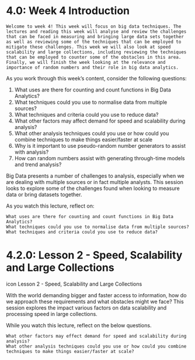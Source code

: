# 4.0: Week 4 Introduction

    Welcome to week 4! This week will focus on big data techniques. The lectures and reading this week will analyse and review the challenges that can be faced in measuring and bringing large data sets together as well as reviewing some of the techniques that can be employed to mitigate these challenges. This week we will also look at speed scalability and large collections, including reviewing the techniques that can be employed to counter some of the obstacles in this area. Finally, we will finish the week looking at the relevance and importance of random numbers and their role in big data analytics.

 

As you work through this week’s content, consider the following questions:

   1.  What uses are there for counting and count functions in Big Data Analytics?
2. What techniques could you use to normalise data from multiple sources?
3. What techniques and criteria could you use to reduce data?
4. What other factors may affect demand for speed and scalability during analysis?
5. What other analysis techniques could you use or how could you combine techniques to make things easier/faster at scale
6. Why is it important to use pseudo-random number generators to assist with analysis?
7.  How can random numbers assist with generating through-time models and trend analysis?

Big Data presents a number of challenges to analysis, especially when we are dealing with multiple sources or in fact multiple analysts.  This session looks to explore some of the challenges found when looking to measure data or bring datasets together.

As you watch this lecture, reflect on:

    What uses are there for counting and count functions in Big Data Analytics?
    What techniques could you use to normalise data from multiple sources?
    What techniques and criteria could you use to reduce data?

 

# 4.2.0: Lesson 2 - Speed, Scalability and Large Collections

icon Lesson 2 - Speed, Scalability and Large Collections

With the world demanding bigger and faster access to information, how do we approach these requirements and what obstacles might we face?  This session explores the impact various factors on data scalability and processing speed in large collections.

While you watch this lecture, reflect on the below questions.

    What other factors may effect demand for speed and scalability during analysis?
    What other analysis techniques could you use or how could you combine techniques to make things easier/faster at scale?
